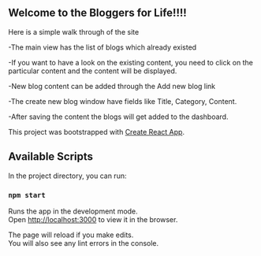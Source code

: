 ## Welcome to the Bloggers for Life!!!!

Here is a simple walk through of the site

-The main view has the list of blogs which already existed

-If you want to have a look on the existing content, you need to click on the particular content and the content will be displayed.

-New blog content can be added through the Add new blog link

-The create new blog window have fields like Title, Category, Content.

-After saving the content the blogs will get added to the dashboard.

This project was bootstrapped with [Create React App](https://github.com/facebook/create-react-app).

## Available Scripts

In the project directory, you can run:

### `npm start`

Runs the app in the development mode.<br>
Open [http://localhost:3000](http://localhost:3000) to view it in the browser.

The page will reload if you make edits.<br>
You will also see any lint errors in the console.
